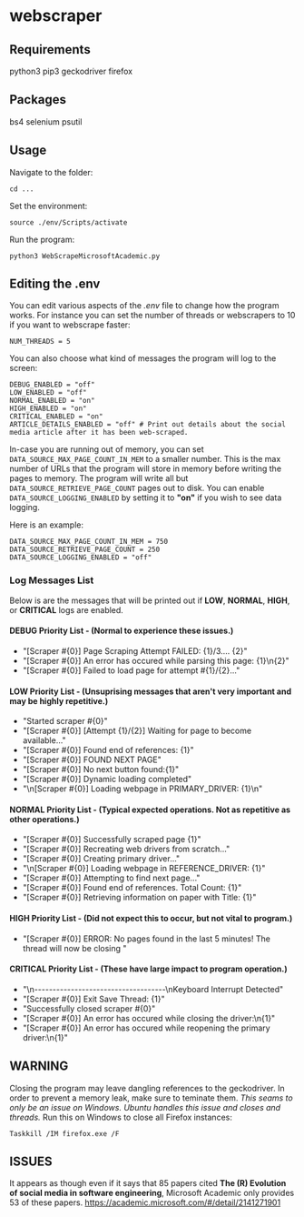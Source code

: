 # webscraper
## Requirements
python3
pip3
geckodriver
firefox

## Packages
bs4
selenium
psutil


## Usage
Navigate to the folder:
```
cd ...
```
Set the environment:
```
source ./env/Scripts/activate
```
Run the program:
```
python3 WebScrapeMicrosoftAcademic.py
```

## Editing the .env
You can edit various aspects of the *.env* file to change how the program works. For instance you can set the number of threads or webscrapers to 10 if you want to webscrape faster:
```
NUM_THREADS = 5
```

You can also choose what kind of messages the program will log to the screen:
``` 
DEBUG_ENABLED = "off"
LOW_ENABLED = "off"
NORMAL_ENABLED = "on"
HIGH_ENABLED = "on"
CRITICAL_ENABLED = "on"
ARTICLE_DETAILS_ENABLED = "off" # Print out details about the social media article after it has been web-scraped.
```

In-case you are running out of memory, you can set ```DATA_SOURCE_MAX_PAGE_COUNT_IN_MEM``` to a smaller number. This is the max number of URLs that the program will store in memory before writing the pages to memory. The program will write all but ```DATA_SOURCE_RETRIEVE_PAGE_COUNT``` pages out to disk. You can enable ```DATA_SOURCE_LOGGING_ENABLED``` by setting it to **"on"** if you wish to see data logging.

Here is an example:
```
DATA_SOURCE_MAX_PAGE_COUNT_IN_MEM = 750
DATA_SOURCE_RETRIEVE_PAGE_COUNT = 250
DATA_SOURCE_LOGGING_ENABLED = "off"
```


### Log Messages List
Below is are the messages that will be printed out if **LOW**, **NORMAL**, **HIGH**, or **CRITICAL** logs are enabled.

#### DEBUG Priority List - (Normal to experience these issues.)
*  "[Scraper #{0}] Page Scraping Attempt FAILED: {1}/3.... {2}"
*  "[Scraper #{0}] An error has occured while parsing this page: {1}\n{2}"
*  "[Scraper #{0}] Failed to load page for attempt #{1}/{2}..."

#### LOW Priority List - (Unsuprising messages that aren't very important and may be highly repetitive.)
*  "Started scraper #{0}"
*  "[Scraper #{0}] [Attempt {1}/{2}] Waiting for page to become available..."
*  "[Scraper #{0}] Found end of references: {1}"
*  "[Scraper #{0}] FOUND NEXT PAGE"
*  "[Scraper #{0}] No next button found:{1}"
*  "[Scraper #{0}] Dynamic loading completed"
*  "\n[Scraper #{0}] Loading webpage in PRIMARY_DRIVER: {1}\n"

#### NORMAL Priority List - (Typical expected operations. Not as repetitive as other operations.)
*  "[Scraper #{0}] Successfully scraped page {1}"
*  "[Scraper #{0}] Recreating web drivers from scratch..."
*  "[Scraper #{0}] Creating primary driver..."
*  "\n[Scraper #{0}] Loading webpage in REFERENCE_DRIVER: {1}"
*  "[Scraper #{0}] Attempting to find next page..."
*  "[Scraper #{0}] Found end of references. Total Count: {1}"
*  "[Scraper #{0}] Retrieving information on paper with Title: {1}"

#### HIGH Priority List - (Did not expect this to occur, but not vital to program.)
*  "[Scraper #{0}] ERROR: No pages found in the last 5 minutes! The thread will now be closing "

#### CRITICAL Priority List - (These have large impact to program operation.)
*  "\n------------------------------------\nKeyboard Interrupt Detected"
*  "[Scraper #{0}] Exit Save Thread: {1}"
*  "Successfully closed scraper #{0}"
*  "[Scraper #{0}] An error has occured while closing the driver:\n{1}"
*  "[Scraper #{0}] An error has occured while reopening the primary driver:\n{1}"

## WARNING 
Closing the program may leave dangling references to the geckodriver. In order to prevent a memory leak, make sure to teminate them.
*This seams to only be an issue on Windows. Ubuntu handles this issue and closes and threads.*
Run this on Windows to close all Firefox instances:
```
Taskkill /IM firefox.exe /F
```

## ISSUES
It appears as though even if it says that 85 papers cited **The (R) Evolution of social media in software engineering**, Microsoft Academic only provides 53 of these papers.
https://academic.microsoft.com/#/detail/2141271901


